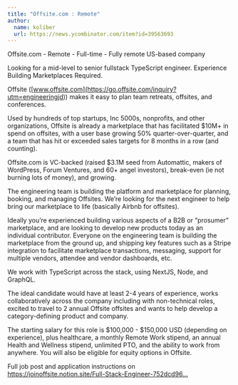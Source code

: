 ```yaml
---
title: "Offsite.com : Remote"
author:
  name: koliber
  url: https://news.ycombinator.com/item?id=39563693
---
```

Offsite.com - Remote - Full-time - Fully remote US-based company

Looking for a mid-level to senior fullstack TypeScript engineer. Experience Building Marketplaces Required.

Offsite ([www.offsite.com](<a href="https:&#x2F;&#x2F;go.offsite.com&#x2F;inquiry?utm=engineeringjd" rel="nofollow">https:&#x2F;&#x2F;go.offsite.com&#x2F;inquiry?utm=engineeringjd</a>)) makes it easy to plan team retreats, offsites, and conferences.

Used by hundreds of top startups, Inc 5000s, nonprofits, and other organizations, Offsite is already a marketplace that has facilitated $10M+ in spend on offsites, with a user base growing 50% quarter-over-quarter, and a team that has hit or exceeded sales targets for 8 months in a row (and counting).

Offsite.com is VC-backed (raised $3.1M seed from Automattic, makers of WordPress, Forum Ventures, and 60+ angel investors), break-even (ie not burning lots of money), and growing.

The engineering team is building the platform and marketplace for planning, booking, and managing Offsites. We’re looking for the next engineer to help bring our marketplace to life (basically Airbnb for offsites).

Ideally you’re experienced building various aspects of a B2B or “prosumer” marketplace, and are looking to develop new products today as an individual contributor. Everyone on the engineering team is building the marketplace from the ground up, and shipping key features such as a Stripe integration to facilitate marketplace transactions, messaging, support for multiple vendors, attendee and vendor dashboards, etc.

We work with TypeScript across the stack, using NextJS, Node, and GraphQL.

The ideal candidate would have at least 2-4 years of experience, works collaboratively across the company including with non-technical roles, excited to travel to 2 annual Offsite offsites and wants to help develop a category-defining product and company.

The starting salary for this role is $100,000 - $150,000 USD (depending on experience), plus healthcare, a monthly Remote Work stipend, an annual Health and Wellness stipend, unlimited PTO, and the ability to work from anywhere. You will also be eligible for equity options in Offsite.

Full job post and application instructions on <a href="https:&#x2F;&#x2F;joinoffsite.notion.site&#x2F;Full-Stack-Engineer-752dcd9679944c41bf45819930a1edfa" rel="nofollow">https:&#x2F;&#x2F;joinoffsite.notion.site&#x2F;Full-Stack-Engineer-752dcd96...</a>
